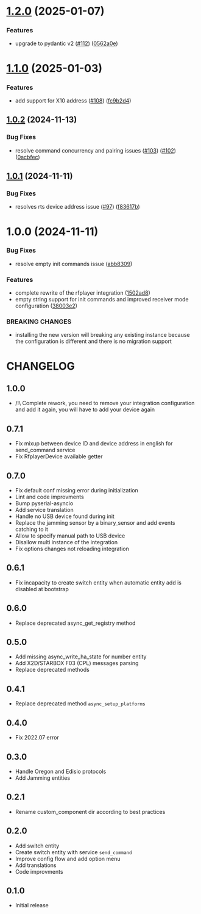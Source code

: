 # [1.2.0](https://github.com/gce-electronics/HA_RFPlayer/compare/v1.1.0...v1.2.0) (2025-01-07)


### Features

* upgrade to pydantic v2 ([#112](https://github.com/gce-electronics/HA_RFPlayer/issues/112)) ([0562a0e](https://github.com/gce-electronics/HA_RFPlayer/commit/0562a0e6114c024c5743cf4e9b0ec30abb091655))

# [1.1.0](https://github.com/gce-electronics/HA_RFPlayer/compare/v1.0.2...v1.1.0) (2025-01-03)


### Features

* add support for X10 address ([#108](https://github.com/gce-electronics/HA_RFPlayer/issues/108)) ([fc9b2d4](https://github.com/gce-electronics/HA_RFPlayer/commit/fc9b2d4fcec6143622e1fdeb0d5f792a52087c3c))

## [1.0.2](https://github.com/gce-electronics/HA_RFPlayer/compare/v1.0.1...v1.0.2) (2024-11-13)


### Bug Fixes

* resolve command concurrency and pairing issues ([#103](https://github.com/gce-electronics/HA_RFPlayer/issues/103)) ([#102](https://github.com/gce-electronics/HA_RFPlayer/issues/102)) ([0acbfec](https://github.com/gce-electronics/HA_RFPlayer/commit/0acbfecc0d515d885eab29ddded8ef6799c689a8))

## [1.0.1](https://github.com/gce-electronics/HA_RFPlayer/compare/v1.0.0...v1.0.1) (2024-11-11)


### Bug Fixes

* resolves rts device address issue ([#97](https://github.com/gce-electronics/HA_RFPlayer/issues/97)) ([f83617b](https://github.com/gce-electronics/HA_RFPlayer/commit/f83617b9853b8a5322f677cf802cc81611490495))

# 1.0.0 (2024-11-11)


### Bug Fixes

* resolve empty init commands issue ([abb8309](https://github.com/gce-electronics/HA_RFPlayer/commit/abb8309dc8995edd68da41eceddddffe3c9f7f95))


### Features

* complete rewrite of the rfplayer integration ([1502ad8](https://github.com/gce-electronics/HA_RFPlayer/commit/1502ad80621fa2bd09d53b80dd2285330412d118))
* empty string support for init commands and improved receiver mode configuration ([38003e2](https://github.com/gce-electronics/HA_RFPlayer/commit/38003e2c4efc1f9b5ce3c40e1dc558c324928e90))


### BREAKING CHANGES

* installing the new version will breaking any existing instance because the configuration is different and there is no migration support

# CHANGELOG

## 1.0.0

- /!\ Complete rework, you need to remove your integration configuration and add it again, you will have to add your device again

## 0.7.1

- Fix mixup between device ID and device address in english for send_command service
- Fix RfplayerDevice available getter

## 0.7.0

- Fix default conf missing error during initialization
- Lint and code improvments
- Bump pyserial-asyncio
- Add service translation
- Handle no USB device found during init
- Replace the jamming sensor by a binary_sensor and add events catching to it
- Allow to specify manual path to USB device
- Disallow multi instance of the integration
- Fix options changes not reloading integration

## 0.6.1

- Fix incapacity to create switch entity when automatic entity add is disabled at bootstrap

## 0.6.0

- Replace deprecated async_get_registry method

## 0.5.0

- Add missing async_write_ha_state for number entity
- Add X2D/STARBOX F03 (CPL) messages parsing
- Replace deprecated methods

## 0.4.1

- Replace deprecated method `async_setup_platforms`

## 0.4.0

- Fix 2022.07 error

## 0.3.0

- Handle Oregon and Edisio protocols
- Add Jamming entities

## 0.2.1

- Rename custom_component dir according to best practices

## 0.2.0

- Add switch entity
- Create switch entity with service `send_command`
- Improve config flow and add option menu
- Add translations
- Code improvments

## 0.1.0

- Initial release

